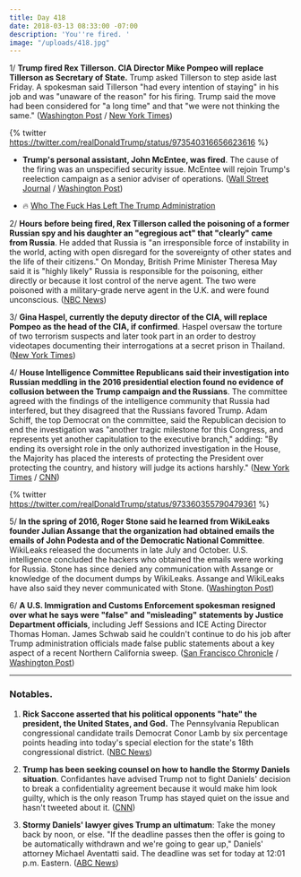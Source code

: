 ```yaml
---
title: Day 418
date: 2018-03-13 08:33:00 -07:00
description: 'You''re fired. '
image: "/uploads/418.jpg"
---
```


1/ **Trump fired Rex Tillerson. CIA Director Mike Pompeo will replace Tillerson as Secretary of State.** Trump asked Tillerson to step aside last Friday. A spokesman said Tillerson "had every intention of staying" in his job and was "unaware of the reason" for his firing. Trump said the move had been considered for "a long time" and that "we were not thinking the same." ([Washington Post](https://www.washingtonpost.com/politics/trump-ousts-tillerson-will-replace-him-as-secretary-of-state-with-cia-chief-pompeo/2018/03/13/30f34eea-26ba-11e8-b79d-f3d931db7f68_story.html?utm_term=.87066701b921) / [New York Times](https://www.nytimes.com/2018/03/13/us/politics/trump-tillerson-pompeo.html))

{% twitter https://twitter.com/realDonaldTrump/status/973540316656623616 %}

* **Trump's personal assistant, John McEntee, was fired**. The cause of the firing was an unspecified security issue. McEntee will rejoin Trump's reelection campaign as a senior adviser of operations. ([Wall Street Journal](https://www.wsj.com/articles/trumps-personal-assistant-is-fired-1520945928) / [Washington Post](https://www.washingtonpost.com/news/post-politics/wp/2018/03/13/trump-fires-white-house-assistant-john-mcentee-who-promptly-rejoins-trumps-campaign/))

* 🔥 [Who The Fuck Has Left The Trump Administration](https://talk.whatthefuckjusthappenedtoday.com/t/who-the-fuck-has-left-the-trump-administration/908)

2/ **Hours before being fired, Rex Tillerson called the poisoning of a former Russian spy and his daughter an "egregious act" that "clearly" came from Russia**. He added that Russia is "an irresponsible force of instability in the world, acting with open disregard for the sovereignty of other states and the life of their citizens." On Monday, British Prime Minister Theresa May said it is "highly likely" Russia is responsible for the poisoning, either directly or because it lost control of the nerve agent. The two were poisoned with a military-grade nerve agent in the U.K. and were found unconscious. ([NBC News](https://www.nbcnews.com/news/world/tillerson-says-u-k-spy-poisoning-clearly-came-russia-n856056))

3/ **Gina Haspel, currently the deputy director of the CIA, will replace Pompeo as the head of the CIA, if confirmed**. Haspel oversaw the torture of two terrorism suspects and later took part in an order to destroy videotapes documenting their interrogations at a secret prison in Thailand. ([New York Times](https://www.nytimes.com/2017/02/02/us/politics/cia-deputy-director-gina-haspel-torture-thailand.html))

4/ **House Intelligence Committee Republicans said their investigation into Russian meddling in the 2016 presidential election found no evidence of collusion between the Trump campaign and the Russians**. The committee agreed with the findings of the intelligence community that Russia had interfered, but they disagreed that the Russians favored Trump. Adam Schiff, the top Democrat on the committee, said the Republican decision to end the investigation was "another tragic milestone for this Congress, and represents yet another capitulation to the executive branch," adding: "By ending its oversight role in the only authorized investigation in the House, the Majority has placed the interests of protecting the President over protecting the country, and history will judge its actions harshly." ([New York Times](https://www.nytimes.com/2018/03/12/us/politics/house-intelligence-trump-russia.html) / [CNN](https://www.cnn.com/2018/03/12/politics/house-republicans-russia-conclusions/index.html))

{% twitter https://twitter.com/realDonaldTrump/status/973360355790479361 %}

5/ **In the spring of 2016, Roger Stone said he learned from WikiLeaks founder Julian Assange that the organization had obtained emails the emails of John Podesta and of the Democratic National Committee**. WikiLeaks released the documents in late July and October. U.S. intelligence concluded the hackers who obtained the emails were working for Russia. Stone has since denied any communication with Assange or knowledge of the document dumps by WikiLeaks. Assange and WikiLeaks have also said they never communicated with Stone. ([Washington Post](https://www.washingtonpost.com/politics/roger-stone-claimed-contact-with-wikileaks-founder-julian-assange-in-2016-according-to-two-associates/2018/03/13/a263f842-2604-11e8-b79d-f3d931db7f68_story.html))

6/ **A U.S. Immigration and Customs Enforcement spokesman resigned over what he says were "false" and "misleading" statements by Justice Department officials**, including Jeff Sessions and ICE Acting Director Thomas Homan. James Schwab said he couldn't continue to do his job after Trump administration officials made false public statements about a key aspect of a recent Northern California sweep. ([San Francisco Chronicle](https://www.sfchronicle.com/bayarea/article/ICE-spokesman-said-to-quit-over-officials-12748022.php) / [Washington Post](https://www.washingtonpost.com/news/morning-mix/wp/2018/03/13/ice-spokesman-resigns-over-false-statements-by-top-officials-about-calif-immigrant-arrests/?utm_term=.2d3186887c8b))

---

### Notables.

1. **Rick Saccone asserted that his political opponents "hate" the president, the United States, and God.** The Pennsylvania Republican congressional candidate trails Democrat Conor Lamb by six percentage points heading into today's special election for the state's 18th congressional district. ([NBC News](https://www.nbcnews.com/politics/congress/pennsylvania-republican-congressional-candidate-claims-his-opponents-hate-trump-u-n856011))

2. **Trump has been seeking counsel on how to handle the Stormy Daniels situation**. Confidantes have advised Trump not to fight Daniels' decision to break a confidentiality agreement because it would make him look guilty, which is the only reason Trump has stayed quiet on the issue and hasn't tweeted about it. ([CNN](https://www.cnn.com/2018/03/13/politics/trump-stormy-daniels-handling/index.html))

3. **Stormy Daniels' lawyer gives Trump an ultimatum**: Take the money back by noon, or else. "If the deadline passes then the offer is going to be automatically withdrawn and we're going to gear up," Daniels' attorney Michael Aventatti said. The deadline was set for today at 12:01 p.m. Eastern. ([ABC News](http://abcnews.go.com/Politics/porn-stars-lawyer-trump-team-ultimatum-money-back/story?id=53704128))